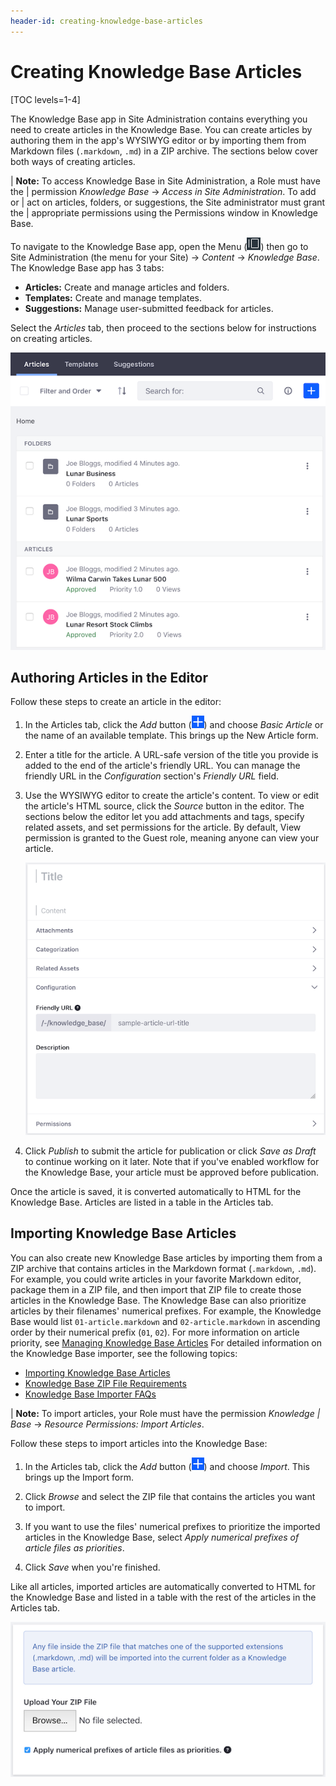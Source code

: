 ```yaml
---
header-id: creating-knowledge-base-articles
---
```


# Creating Knowledge Base Articles

[TOC levels=1-4]

The Knowledge Base app in Site Administration contains everything you need to 
create articles in the Knowledge Base. You can create articles by authoring them 
in the app's WYSIWYG editor or by importing them from Markdown files 
(`.markdown`, `.md`) in a ZIP archive. The sections below cover both ways of 
creating articles. 

| **Note:** To access Knowledge Base in Site Administration, a Role must have the
| permission *Knowledge Base* &rarr; *Access in Site Administration*. To add or
| act on articles, folders, or suggestions, the Site administrator must grant the
| appropriate permissions using the Permissions window in Knowledge Base.

To navigate to the Knowledge Base app, open the Menu 
(![Menu](../../../../images/icon-menu.png)) 
then go to Site Administration (the menu for your Site) &rarr; *Content* &rarr; 
*Knowledge Base*. The Knowledge Base app has 3 tabs: 

-   **Articles:** Create and manage articles and folders. 
-   **Templates:** Create and manage templates. 
-   **Suggestions:** Manage user-submitted feedback for articles. 

Select the *Articles* tab, then proceed to the sections below for instructions 
on creating articles. 

![Figure 1: The Knowledge Base app in Site Administration lets you create Knowledge Base articles.](../../../../images/kb-admin-articles.png)

## Authoring Articles in the Editor

Follow these steps to create an article in the editor: 

1.  In the Articles tab, click the *Add* button 
    (![Add](../../../../images/icon-add.png)) 
    and choose *Basic Article* or the name of an available template. This brings 
    up the New Article form. 

2.  Enter a title for the article. A URL-safe version of the title you provide 
    is added to the end of the article's friendly URL. You can manage the 
    friendly URL in the *Configuration* section's *Friendly URL* field. 

3.  Use the WYSIWYG editor to create the article's content. To view or edit the 
    article's HTML source, click the *Source* button in the editor. The sections 
    below the editor let you add attachments and tags, specify related assets, 
    and set permissions for the article. By default, View permission is granted 
    to the Guest role, meaning anyone can view your article. 

    ![Figure 2: You can create and modify a Knowledge Base article's content using the WYSIWYG editor.](../../../../images/kb-admin-new-article.png)

4.  Click *Publish* to submit the article for publication or click 
    *Save as Draft* to continue working on it later. Note that if you've enabled 
    workflow for the Knowledge Base, your article must be approved before 
    publication. 

Once the article is saved, it is converted automatically to HTML for the 
Knowledge Base. Articles are listed in a table in the Articles tab. 

## Importing Knowledge Base Articles

You can also create new Knowledge Base articles by importing them from a ZIP 
archive that contains articles in the Markdown format (`.markdown`, `.md`). For 
example, you could write articles in your favorite Markdown editor, package them 
in a ZIP file, and then import that ZIP file to create those articles in the 
Knowledge Base. The Knowledge Base can also prioritize articles by their 
filenames' numerical prefixes. For example, the Knowledge Base would list 
`01-article.markdown` and `02-article.markdown` in ascending order by their 
numerical prefix (`01`, `02`). For more information on article priority, see 
[Managing Knowledge Base Articles](/docs/7-1/user/-/knowledge_base/u/managing-the-knowledge-base#managing-knowledge-base-articles)
For detailed information on the Knowledge Base importer, see the following 
topics: 

-   [Importing Knowledge Base Articles](/docs/7-1/user/-/knowledge_base/u/importing-knowledge-base-articles)
-   [Knowledge Base ZIP File Requirements](/docs/7-1/user/-/knowledge_base/u/knowledge-base-zip-file-requirements)
-   [Knowledge Base Importer FAQs](/docs/7-1/user/-/knowledge_base/u/knowledge-base-importer-faqs)

| **Note:** To import articles, your Role must have the permission *Knowledge
| Base* &rarr; *Resource Permissions: Import Articles*.

Follow these steps to import articles into the Knowledge Base: 

1.  In the Articles tab, click the *Add* button 
    (![Add](../../../../images/icon-add.png)) 
    and choose *Import*. This brings up the Import form. 

2.  Click *Browse* and select the ZIP file that contains the articles you want 
    to import. 

3.  If you want to use the files' numerical prefixes to prioritize the imported 
    articles in the Knowledge Base, select 
    *Apply numerical prefixes of article files as priorities*. 

4.  Click *Save* when you're finished. 

Like all articles, imported articles are automatically converted to HTML for the 
Knowledge Base and listed in a table with the rest of the articles in the 
Articles tab. 

![Figure 3: You can import ZIP files that contain Knowledge Base articles in Markdown format.](../../../../images/kb-admin-import.png)
